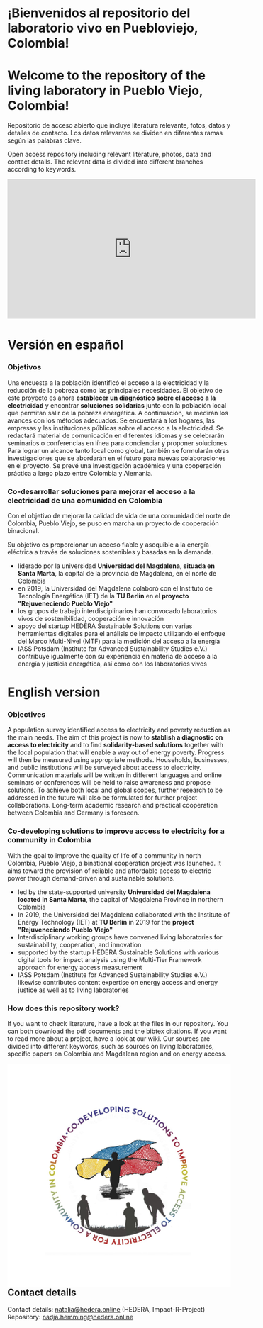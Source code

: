 # ¡Bienvenidos al repositorio del laboratorio vivo en Puebloviejo, Colombia!

# Welcome to the repository of the living laboratory in Pueblo Viejo, Colombia!


Repositorio de acceso abierto que incluye literatura relevante, fotos, datos y detalles de contacto.
Los datos relevantes se dividen en diferentes ramas según las palabras clave.


Open access repository including relevant literature, photos, data and contact details.
The relevant data is divided into different branches according to keywords.


<iframe width="560" height="315" src="https://www.youtube.com/embed/gZjg6wSJtIw" title="YouTube video player" frameborder="0" allow="accelerometer; autoplay; clipboard-write; encrypted-media; gyroscope; picture-in-picture" allowfullscreen></iframe>



# Versión en español

### Objetivos

Una encuesta a la población identificó el acceso a la electricidad y la reducción de la pobreza como las principales necesidades. 
El objetivo de este proyecto es ahora **establecer un diagnóstico sobre el acceso a la electricidad** y encontrar **soluciones solidarias** junto con la población local que permitan salir de la pobreza energética.
A continuación, se medirán los avances con los métodos adecuados. Se encuestará a los hogares, las empresas y las instituciones públicas sobre el acceso a la electricidad. Se redactará material de comunicación en diferentes idiomas y se celebrarán seminarios o conferencias en línea para concienciar y proponer soluciones. Para lograr un alcance tanto local como global, también se formularán otras investigaciones que se abordarán en el futuro para nuevas colaboraciones en el proyecto. Se prevé una investigación académica y una cooperación práctica a largo plazo entre Colombia y Alemania.


### Co-desarrollar soluciones para mejorar el acceso a la electricidad de una comunidad en Colombia

Con el objetivo de mejorar la calidad de vida de una comunidad del norte de Colombia, Pueblo Viejo, se puso en marcha un proyecto de cooperación binacional. 

Su objetivo es proporcionar un acceso fiable y asequible a la energía eléctrica a través de soluciones sostenibles y basadas en la demanda. 
* liderado por la universidad **Universidad del Magdalena, situada en Santa Marta**, la capital de la provincia de Magdalena, en el norte de Colombia
* en 2019, la Universidad del Magdalena colaboró con el Instituto de Tecnología Energética (IET) de la **TU Berlín** en el **proyecto "Rejuveneciendo Pueblo Viejo"**
* los grupos de trabajo interdisciplinarios han convocado laboratorios vivos de sostenibilidad, cooperación e innovación
* apoyo del startup HEDERA Sustainable Solutions con varias herramientas digitales para el análisis de impacto utilizando el enfoque del Marco Multi-Nivel (MTF) para la medición del acceso a la energía
* IASS Potsdam (Institute for Advanced Sustainability Studies e.V.) contribuye igualmente con su experiencia en materia de acceso a la energía y justicia energética, así como con los laboratorios vivos




# English version

### Objectives

A population survey identified access to electricity and poverty reduction as the main needs. 
The aim of this project is now to **stablish a diagnostic on access to electricity** and to find **solidarity-based solutions** together with the local population that will enable a way out of energy poverty.
Progress will then be measured using appropriate methods. Households, businesses, and public institutions will be surveyed about access to electricity. Communication materials will be written in different languages and online seminars or conferences will be held to raise awareness and propose solutions. To achieve both local and global scopes, further research to be addressed in the future will also be formulated for further project collaborations. Long-term academic research and practical cooperation between Colombia and Germany is foreseen.

### Co-developing solutions to improve access to electricity for a community in Colombia

With the goal to improve the quality of life of a community in north Colombia, Pueblo Viejo, a binational cooperation project was launched. 
It aims toward the provision of reliable and affordable access to electric power through demand-driven and sustainable solutions.  


* led by the state-supported university **Universidad del Magdalena located in Santa Marta**, the capital of Magdalena Province in northern Colombia
* In 2019, the Universidad del Magdalena collaborated with the Institute of Energy Technology (IET) at **TU Berlin** in 2019 for the **project "Rejuveneciendo Pueblo Viejo"**
* Interdisciplinary working groups have convened living laboratories for sustainability, cooperation, and innovation
* supported by the startup HEDERA Sustainable Solutions with various digital tools for impact analysis using the Multi-Tier Framework approach for energy access measurement
* IASS Potsdam (Institute for Advanced Sustainability Studies e.V.) likewise contributes content expertise on energy access and energy justice as well as to living laboratories

### How does this repository work? 

If you want to check literature, have a look at the files in our repository.  You can both download the pdf documents and the bibtex citations. If you want to read more about a project, have a look at our wiki. Our sources are divided into different keywords, such as sources on living laboratories, specific papers on Colombia and Magdalena region and on energy access.


<img src="LOGO.jpg" 
     alt="Logo of the project" 
     style="float: left; margin-right: 10px;" />
     
     
     
## Contact details

Contact details: natalia@hedera.online (HEDERA, Impact-R-Project)
Repository: nadja.hemming@hedera.online

